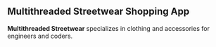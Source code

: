 ## Multithreaded Streetwear Shopping App

**Multithreaded Streetwear** specializes in clothing and accessories for engineers and coders.
